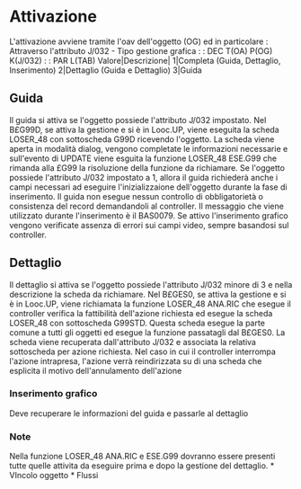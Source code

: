 # Attivazione
L'attivazione avviene tramite l'oav dell'oggetto (OG)  ed in particolare : 
Attraverso l'attributo J/032 - Tipo gestione grafica
 :  : DEC T(OA) P(OG) K(J/032)
 :  : PAR L(TAB)
Valore|Descrizione|
1|Completa (Guida, Dettaglio, Inserimento)
2|Dettaglio (Guida e Dettaglio)
3|Guida


## Guida
Il guida si attiva se l'oggetto possiede l'attributo J/032 impostato.
Nel B£G99D, se attiva la gestione e si è in Looc.UP, viene eseguita la scheda LOSER_48 con sottoscheda G99D ricevendo l'oggetto.
La scheda viene aperta in modalità dialog, vengono completate le informazioni necessarie e sull'evento di UPDATE viene esguita la funzione LOSER_48 ESE.G99 che rimanda alla £G99 la risoluzione della funzione da richiamare.
Se l'oggetto possiede l'attributo J/032 impostato a 1, allora il guida richiederà anche i campi necessari ad eseguire l'inizializzaione dell'oggetto durante la fase di inserimento.
Il guida non esegue nessun controllo di obbligatorietà o consistenza del record demandandoli al controller. Il messaggio che viene utilizzato durante l'inserimento è il BAS0079.
Se attivo l'inserimento grafico vengono verificate assenza di errori sui campi video, sempre basandosi sul controller.

## Dettaglio
Il dettaglio si attiva se l'oggetto possiede l'attributo J/032 minore di 3 e nella descrizione la scheda da richiamare.
Nel B£GES0, se attiva la gestione e si è in Looc.UP, viene richiamata la funzione LOSER_48 ANA.RIC che esegue il  controller verifica la fattibilità dell'azione richiesta ed esegue la scheda LOSER_48 con sottoscheda G99STD.
Questa scheda esegue la parte comune a tutti gli oggetti ed esegue la funzione passatagli dal B£GES0.
La scheda viene recuperata dall'attributo J/032 e associata la relativa sottoscheda per azione richiesta.
Nel caso in cui il controller interrompa l'azione intrapresa, l'azione verrà reindirizzata su di una scheda che esplicita il motivo dell'annulamento dell'azione

### Inserimento grafico
Deve recuperare le informazioni del guida e passarle al dettaglio

### Note
Nella funzione LOSER_48 ANA.RIC e ESE.G99 dovranno essere presenti tutte quelle attivita da eseguire prima e dopo la gestione del dettaglio.
\* VIncolo oggetto
\* Flussi
